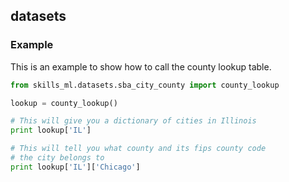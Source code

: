 datasets
-----------

### Example

This is an example to show how to call the county lookup table. 

```python
from skills_ml.datasets.sba_city_county import county_lookup

lookup = county_lookup()

# This will give you a dictionary of cities in Illinois
print lookup['IL'] 

# This will tell you what county and its fips county code 
# the city belongs to
print lookup['IL']['Chicago'] 

```